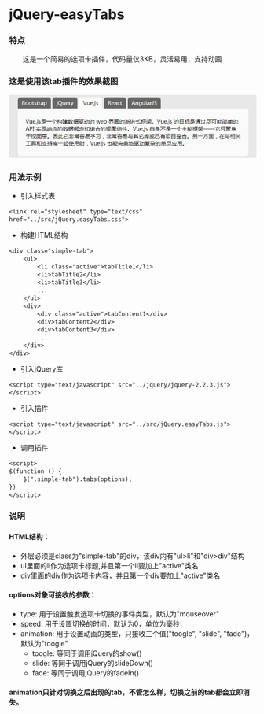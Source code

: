 # jQuery-easyTabs

### 特点
　　这是一个简易的选项卡插件，代码量仅3KB，灵活易用，支持动画

### 这是使用该tab插件的效果截图
![demo1](https://raw.githubusercontent.com/ZRC-Struggling/jQuery-easyTabs/master/demos/imgs/demo1.jpg)

### 用法示例
- 引入样式表
```
<link rel="stylesheet" type="text/css" href="../src/jQuery.easyTabs.css">
```
- 构建HTML结构
```
<div class="simple-tab">
	<ul>
    	<li class="active">tabTitle1</li>
        <li>tabTitle2</li>
        <li>tabTitle3</li>
        ...
    </ul>
	<div>
    	<div class="active">tabContent1</div>
   		<div>tabContent2</div>
   		<div>tabContent3</div>
		...
    </div>
</div>
```

- 引入jQuery库
```
<script type="text/javascript" src="../jquery/jquery-2.2.3.js"></script>
```
- 引入插件
```
<script type="text/javascript" src="../src/jQuery.easyTabs.js"></script>
```

- 调用插件
```
<script>
$(function () {
    $(".simple-tab").tabs(options);
})
</script>
```
### 说明
#### HTML结构：
- 外层必须是class为"simple-tab"的div，该div内有"ul>li"和"div>div"结构
- ul里面的li作为选项卡标题,并且第一个li要加上"active"类名
- div里面的div作为选项卡内容，并且第一个div要加上"active"类名
#### options对象可接收的参数：
- type: 用于设置触发选项卡切换的事件类型，默认为"mouseover"
- speed: 用于设置切换的时间，默认为0，单位为毫秒
- animation: 用于设置动画的类型，只接收三个值("toogle", "slide", "fade")，默认为"toogle"
	- toogle: 等同于调用jQuery的show()
	- slide: 等同于调用jQuery的slideDown()
	- fade: 等同于调用jQuery的fadeIn()
#### animation只针对切换之后出现的tab，不管怎么样，切换之前的tab都会立即消失。
